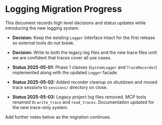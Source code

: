 # Logging Migration Progress

This document records high level decisions and status updates while introducing
the new logging system.

- **Decision:** Keep the existing `Logger` interface intact for the first
  release so external tools do not break.
- **Decision:** Write to both the legacy log files and the new trace files until
  we are confident that traces cover all use cases.
- **Status 2025-05-01:** Phase&nbsp;1 classes (`SystemLogger` and `TraceRecorder`)
  implemented along with the updated `Logger` facade.
- **Status 2025-05-02:** Added recorder cleanup on shutdown and moved trace sessions to `sessions/` directory on close.

- **Status 2025-05-03:** Legacy project log files removed. MCP tools renamed to
  `write_trace` and `read_traces`. Documentation updated for the new trace-only
  system.

Add further notes below as the migration continues.
